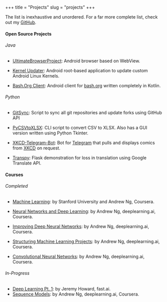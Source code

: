 +++
title = "Projects"
slug = "projects"
+++


The list is inexhaustive and unordered. For a far more complete list, check out my [GitHub][github].


#### Open Source Projects

###### Java

* [UltimateBrowserProject][1]: Android browser based on WebView.

* [Kernel Updater][2]: Android root-based application to update custom Android Linux Kernels.

* [Bash.Org Client][3]: Android client for [bash.org](https://bash.org) written completely in Kotlin.


###### Python

* [GitSync][4]: Script to sync all git repositories and update forks using GitHub API

* [PyCSVtoXLSX][5]: CLI script to convert CSV to XLSX. Also has a GUI version written using Python Tkinter.

* [XKCD-Telegram-Bot][6]: Bot for [Telegram][telegram] that pulls and displays comics from [XKCD][xkcd] on request.

* [Transpy][7]: Flask demonstration for loss in translation using Google Translate API.



#### Courses

###### Completed

* [Machine Learning][8]: by Stanford University and Andrew Ng, Coursera.

* [Neural Networks and Deep Learning][9]: by Andrew Ng, deeplearning.ai, Coursera.

* [Improving Deep Neural Networks][10]: by Andrew Ng, deeplearning.ai, Coursera.

* [Structuring Machine Learning Projects][11]: by Andrew Ng, deeplearning.ai, Coursera.

* [Convolutional Neural Networks][12]: by Andrew Ng, deeplearning.ai, Coursera.

###### In-Progress

* [Deep Learning Pt. 1][13]: by Jeremy Howard, fast.ai.
* [Sequence Models][14]: by Andrew Ng, deeplearning.ai, Coursera.




[1]: https://github.com/Thunderbottom/UltimateBrowserProject
[2]: https://github.com/Thunderbottom/KernelUpdater
[3]: https://github.com/Thunderbottom/Bashorg-Kotlin
[4]: https://github.com/Thunderbottom/GitSync
[5]: https://github.com/Thunderbottom/PythonCSVtoXLSX
[6]: https://github.com/Thunderbottom/XKCD-Telegram-Bot
[7]: https://github.com/Thunderbottom/Transpy
[8]: https://www.coursera.org/account/accomplishments/certificate/MCPK3VK2C2CH
[9]: https://www.coursera.org/account/accomplishments/certificate/9QCT7QH9HY83
[10]: https://www.coursera.org/account/accomplishments/certificate/W68YU22HPZLW
[11]: https://www.coursera.org/account/accomplishments/certificate/37XS2DNX4TV7
[12]: https://www.coursera.org/account/accomplishments/certificate/CEM3JYUCELPC
[13]: https://fast.ai
[14]: https://www.coursera.org/learn/nlp-sequence-models

[telegram]: https://t.me
[xkcd]: https://xkcd.com
[github]: https://github.com/thunderbottom
